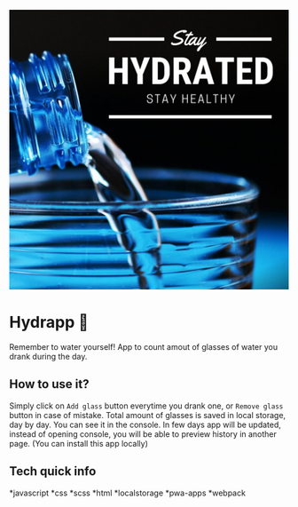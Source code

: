 ![cover](gh\hydrappCover.jpg)

# Hydrapp :potable_water:

Remember to water yourself! App to count amout of glasses of water you drank during the day.

## How to use it?

Simply click on `Add glass` button everytime you drank one, or `Remove glass` button in case of mistake. Total amount of glasses is saved in local storage, day by day. You can see it in the console. In few days app will be updated, instead of opening console, you will be able to preview history in another page. 
(You can install this app locally)
## Tech quick info

*javascript *css *scss *html  *localstorage *pwa-apps
*webpack

